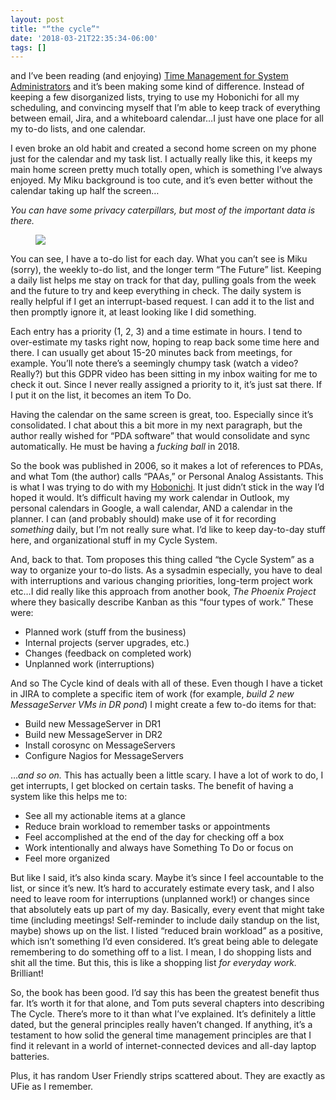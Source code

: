 ```yaml
---
layout: post
title: "“the cycle”"
date: '2018-03-21T22:35:34-06:00'
tags: []
---
```

and I’ve been reading (and enjoying) [Time Management for System Administrators](https://www.amazon.com/gp/product/B0026OR2WM)&nbsp;and it’s been making some kind of difference. Instead of keeping a few disorganized lists, trying to use my Hobonichi for all my scheduling, and convincing myself that I’m able to keep track of everything between email, Jira, and a whiteboard calendar…I just have one place for all my to-do lists, and one calendar.

I even broke an old habit and created a second home screen on my phone just for the calendar and my task list. I actually really like this, it keeps my main home screen pretty much totally open, which is something I’ve always enjoyed. My Miku background is too cute, and it’s even better without the calendar taking up half the screen…

_You can have some privacy caterpillars, but most of the important data is there._

<figure data-orig-width="816" data-orig-height="1450" class="tmblr-full"><img src="../../../assets/article_images/tumblr/172125747499_0.png" data-orig-width="816" data-orig-height="1450"></figure>

You can see, I have a to-do list for each day. What you can’t see is Miku (sorry), the weekly to-do list, and the longer term&nbsp;“The Future” list. Keeping a daily list helps me stay on track for that day, pulling goals from the week and the future to try and keep everything in check. The daily system is really helpful if I get an interrupt-based request. I can add it to the list and then promptly ignore it, at least looking like I did something.

Each entry has a priority (1, 2, 3) and a time estimate in hours. I tend to over-estimate my tasks right now, hoping to reap back some time here and there. I can usually get about 15-20 minutes back from meetings, for example. You’ll note there’s a seemingly chumpy task (watch a video? Really?) but this GDPR video has been sitting in my inbox waiting for me to check it out. Since I never really assigned a priority to it, it’s just sat there. If I put it on the list, it becomes an item To Do.

Having the calendar on the same screen is great, too. Especially since it’s consolidated. I chat about this a bit more in my next paragraph, but the author really wished for&nbsp;“PDA software” that would consolidate and sync automatically. He must be having a _fucking ball_ in 2018.

So the book was published in 2006, so it makes a lot of references to PDAs, and what Tom (the author) calls&nbsp;“PAAs,” or Personal Analog Assistants. This is what I was trying to do with my [Hobonichi](http://www.1101.com/store/techo/). It just didn’t stick in the way I’d hoped it would. It’s difficult having my work calendar in Outlook, my personal calendars in Google, a wall calendar, AND a calendar in the planner. I can (and probably should) make use of it for recording _something_&nbsp;daily, but I’m not really sure what. I’d like to keep day-to-day stuff here, and organizational stuff in my Cycle System.

And, back to that. Tom proposes this thing called&nbsp;“the Cycle System” as a way to organize your to-do lists. As a sysadmin especially, you have to deal with interruptions and various changing priorities, long-term project work etc…I did really like this approach from another book, _The Phoenix Project_ where they basically describe Kanban as this&nbsp;“four types of work.” These were:

- Planned work (stuff from the business)  
- Internal projects (server upgrades, etc.)  
- Changes (feedback on completed work)
- Unplanned work (interruptions)  

And so The Cycle kind of deals with all of these. Even though I have a ticket in JIRA to complete a specific item of work (for example, _build 2 new MessageServer VMs in DR pond_) I might create a few to-do items for that:

- Build new MessageServer in DR1  
- Build new MessageServer in DR2
- Install corosync on MessageServers
- Configure Nagios for MessageServers

…_and so on._&nbsp;This has actually been a little scary. I have a lot of work to do, I get interrupts, I get blocked on certain tasks. The benefit of having a system like this helps me to:

- See all my actionable items at a glance  
- Reduce brain workload to remember tasks or appointments
- Feel accomplished at the end of the day for checking off a box
- Work intentionally and always have Something To Do or focus on
- Feel more organized

But like I said, it’s also kinda scary. Maybe it’s since I feel accountable to the list, or since it’s new. It’s hard to accurately estimate every task, and I also need to leave room for interruptions (unplanned work!) or changes since that absolutely eats up part of my day. Basically, every event that might take time (including meetings! Self-reminder to include daily standup on the list, maybe) shows up on the list. I listed&nbsp;“reduced brain workload” as a positive, which isn’t something I’d even considered. It’s great being able to delegate remembering to do something off to a list. I mean, I do shopping lists and shit all the time. But this, this is like a shopping list _for everyday work._ Brilliant!

So, the book has been good. I’d say this has been the greatest benefit thus far. It’s worth it for that alone, and Tom puts several chapters into describing The Cycle. There’s more to it than what I’ve explained. It’s definitely a little dated, but the general principles really haven’t changed. If anything, it’s a testament to how solid the general time management principles are that I find it relevant in a world of internet-connected devices and all-day laptop batteries.

Plus, it has random User Friendly strips scattered about. They are exactly as UFie as I remember.

